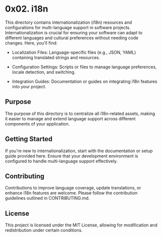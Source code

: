  # 0x02. i18n

This directory contains internationalization (i18n) resources and configurations for multi-language support in software projects. Internationalization is crucial for ensuring your software can adapt to different languages and cultural preferences without needing code changes. Here, you'll find:

- Localization Files: Language-specific files (e.g., JSON, YAML) containing translated strings and resources.

- Configuration Settings: Scripts or files to manage language preferences, locale detection, and switching.

- Integration Guides: Documentation or guides on integrating i18n features into your project.

## Purpose

The purpose of this directory is to centralize all i18n-related assets, making it easier to manage and extend language support across different components of your application.

## Getting Started

If you're new to internationalization, start with the documentation or setup guide provided here. Ensure that your development environment is configured to handle multi-language support effectively.

## Contributing

Contributions to improve language coverage, update translations, or enhance i18n features are welcome. Please follow the contribution guidelines outlined in CONTRIBUTING.md.

## License

This project is licensed under the MIT License, allowing for modification and redistribution under certain conditions.


